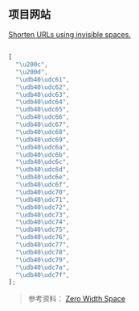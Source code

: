 ## 项目网站

[Shorten URLs using invisible spaces.](https://zws.404lab.top)

##

```javascript
[
  "\u200c",
  "\u200d",
  "\udb40\udc61",
  "\udb40\udc62",
  "\udb40\udc63",
  "\udb40\udc64",
  "\udb40\udc65",
  "\udb40\udc66",
  "\udb40\udc67",
  "\udb40\udc68",
  "\udb40\udc69",
  "\udb40\udc6a",
  "\udb40\udc6b",
  "\udb40\udc6c",
  "\udb40\udc6d",
  "\udb40\udc6e",
  "\udb40\udc6f",
  "\udb40\udc70",
  "\udb40\udc71",
  "\udb40\udc72",
  "\udb40\udc73",
  "\udb40\udc74",
  "\udb40\udc75",
  "\udb40\udc76",
  "\udb40\udc77",
  "\udb40\udc78",
  "\udb40\udc79",
  "\udb40\udc7a",
  "\udb40\udc7f",
];
```

> 参考资料：
> [Zero Width Space](https://en.wikipedia.org/wiki/Zero-width_space)
